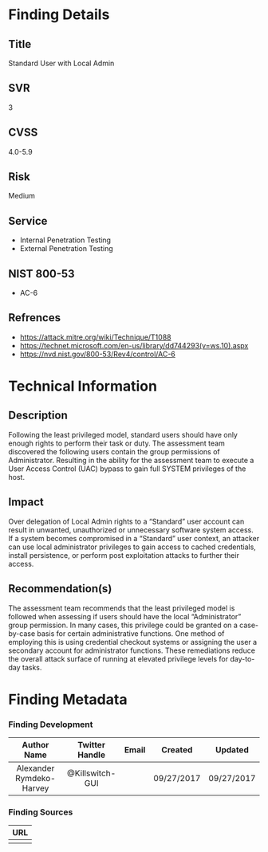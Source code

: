 
# Finding Details 

## Title
  Standard User with Local Admin 
## SVR
  3
## CVSS
  4.0-5.9
## Risk
  Medium
## Service
  * Internal Penetration Testing
  * External Penetration Testing 
## NIST 800-53 
  * AC-6
## Refrences
  * https://attack.mitre.org/wiki/Technique/T1088
  * https://technet.microsoft.com/en-us/library/dd744293(v=ws.10).aspx
  * https://nvd.nist.gov/800-53/Rev4/control/AC-6
 
# Technical Information

## Description 
Following the least privileged model, standard users should have only enough rights to perform their task or duty. The assessment team discovered the following users contain the group permissions of Administrator. Resulting in the ability for the assessment team to execute a User Access Control (UAC) bypass to gain full SYSTEM privileges of the host.  

## Impact
Over delegation of Local Admin rights to a “Standard” user account can result in unwanted, unauthorized or unnecessary software system access. If a system becomes compromised in a “Standard” user context, an attacker can use local administrator privileges to gain access to cached credentials, install persistence, or perform post exploitation attacks to further their access.  

## Recommendation(s)
The assessment team recommends that the least privileged model is followed when assessing if users should have the local “Administrator” group permission. In many cases, this privilege could be granted on a case-by-case basis for certain administrative functions. One method of employing this is using credential checkout systems or assigning the user a secondary account for administrator functions. These remediations reduce the overall attack surface of running at elevated privilege levels for day-to-day tasks.

# Finding Metadata
### Finding Development
| Author Name | Twitter Handle | Email | Created | Updated |
|:-:|:-:|:-:|:-:|:-:|
| Alexander Rymdeko-Harvey | @Killswitch-GUI |  | 09/27/2017 | 09/27/2017 |

### Finding Sources
| URL | 
|:-:|
|  |
